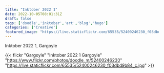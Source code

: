 ```yaml
---
title: "Inktober 2022 1"
date: 2022-10-05T08:01:31Z
draft: false
tags: ['doodle','inktober','art','blog','hugo']
categories: ['Creative']
featured_image: "https://live.staticflickr.com/65535/52400246230_f03dbd9b84_c.jpg"
---
```


Inktober 2022 1, Gargoyle


{{< flickr "Gargoyle"
           "Inktober 2022 1 Gargoyle"
           "https://www.flickr.com/photos/doodle_m/52400246230"
           "https://live.staticflickr.com/65535/52400246230_f03dbd9b84_c.jpg" >}}

